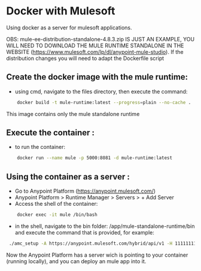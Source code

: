 # Docker with Mulesoft

Using docker as a server for mulesoft applications.


OBS: mule-ee-distribution-standalone-4.8.3.zip IS JUST AN EXAMPLE, YOU WILL NEED TO DOWNLOAD THE MULE RUNTIME STANDALONE IN THE WEBSITE (https://www.mulesoft.com/lp/dl/anypoint-mule-studio).
If the distribution changes you will need to adapt the Dockerfile script

## Create the docker image with the mule runtime:

- using cmd, navigate to the files directory, then execute the command:

```bash
    docker build -t mule-runtime:latest --progress=plain --no-cache .
```

This image contains only the mule standalone runtime

## Execute the container :

- to run the container:

```bash
    docker run --name mule -p 5000:8081 -d mule-runtime:latest
```

## Using the container as a server :

- Go to Anypoint Platform (https://anypoint.mulesoft.com/)
- Anypoint Platform > Runtime Manager > Servers > + Add Server
- Access the shell of the container:

```bash
    docker exec -it mule /bin/bash
```

- in the shell, navigate to the bin folder: /app/mule-standalone-runtime/bin and execute the command that is provided, for example:

```bash
 ./amc_setup -A https://anypoint.mulesoft.com/hybrid/api/v1 -H 11111111-1111-1111-1111-111111111111---1111111 local-docker-srv1 --environment Hyperforce
```

Now the Anypoint Platform has a server wich is pointing to your container (running locally), and you can deploy an mule app into it.

